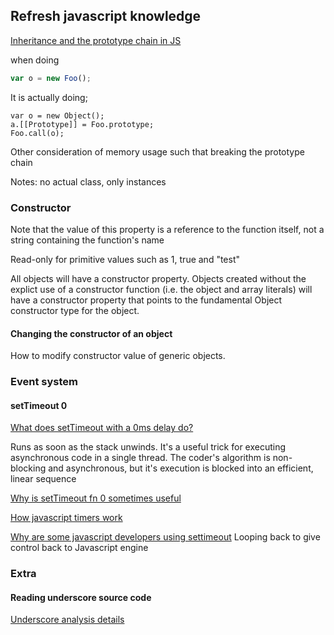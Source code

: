 
## Refresh javascript knowledge
[Inheritance and the prototype chain in JS](https://developer.mozilla.org/en-US/docs/Web/JavaScript/Inheritance_and_the_prototype_chain)

when doing

```javascript
var o = new Foo();
```

It is actually doing;
```
var o = new Object();
a.[[Prototype]] = Foo.prototype;
Foo.call(o);
```
Other consideration of memory usage such that breaking the prototype chain

Notes: no actual class, only instances

### Constructor

Note that the value of this property is a reference to the function itself, not a string containing the function's name

Read-only for primitive values such as 1, true and "test"

All objects will have a constructor property. Objects created without the explict use of a constructor function (i.e. the object and array literals)
will have a constructor property that points to the fundamental Object constructor type for the object.


#### Changing the constructor of an object

How to modify constructor value of generic objects.



### Event system

#### setTimeout 0
[What does setTimeout with a 0ms delay do?](https://www.quora.com/What-does-setTimeout-with-a-0ms-delay-do)

Runs as soon as the stack unwinds. It's a useful trick for executing asynchronous code in a single thread. The coder's algorithm is non-blocking and asynchronous, 
but it's execution is blocked into an efficient, linear sequence

[Why is setTimeout fn 0 sometimes useful](http://stackoverflow.com/questions/779379/why-is-settimeoutfn-0-sometimes-useful)

[How javascript timers work](http://ejohn.org/blog/how-javascript-timers-work/)

[Why are some javascript developers using settimeout](http://stackoverflow.com/questions/12051769/why-are-some-javascript-developers-using-settimeout-for-one-millisecond?noredirect=1&lq=1)
Looping back to give control back to Javascript engine


### Extra

#### Reading underscore source code
[Underscore analysis details](https://www.gitbook.com/book/yoyoyohamapi/undersercore-analysis/details)
